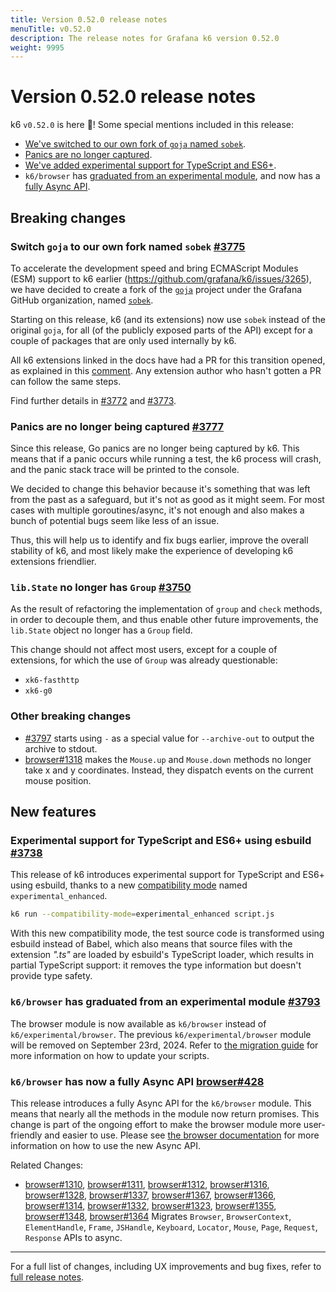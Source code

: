 ```yaml
---
title: Version 0.52.0 release notes
menuTitle: v0.52.0
description: The release notes for Grafana k6 version 0.52.0
weight: 9995
---
```


# Version 0.52.0 release notes

<!-- md-k6:skipall -->

k6 `v0.52.0` is here 🎉! Some special mentions included in this release:

- [We've switched to our own fork of `goja` named `sobek`](#switch-goja-to-our-own-fork-named-sobek-3775).
- [Panics are no longer captured](#panics-are-no-longer-being-captured-3777).
- [We've added experimental support for TypeScript and ES6+](#experimental-support-for-typescript-and-es6-using-esbuild-3738).
- `k6/browser` has [graduated from an experimental module](#k6browser-has-graduated-from-an-experimental-module-3793), and now has a [fully Async API](#k6browser-has-now-a-fully-async-api-browser428).

## Breaking changes

### Switch `goja` to our own fork named `sobek` [#3775](https://github.com/grafana/k6/pull/3775)

To accelerate the development speed and bring ECMAScript Modules (ESM) support to k6 earlier (https://github.com/grafana/k6/issues/3265),
we have decided to create a fork of the [`goja`](https://github.com/dop251/goja/) project under the Grafana GitHub organization,
named [`sobek`](https://github.com/grafana/sobek).

Starting on this release, k6 (and its extensions) now use `sobek` instead of the original `goja`, for all (of the
publicly exposed parts of the API) except for a couple of packages that are only used internally by k6.

All k6 extensions linked in the docs have had a PR for this transition opened, as explained in this [comment](https://github.com/grafana/k6/issues/3773#issuecomment-2182113677). Any extension author who hasn't gotten a PR can follow the same steps.

Find further details in [#3772](https://github.com/grafana/k6/issues/3772) and [#3773](https://github.com/grafana/k6/issues/3773).

### Panics are no longer being captured [#3777](https://github.com/grafana/k6/pull/3777)

Since this release, Go panics are no longer being captured by k6. This means that if a panic occurs while running a test,
the k6 process will crash, and the panic stack trace will be printed to the console.

We decided to change this behavior because it's something that was left from the past as a safeguard, but it's not as
good as it might seem. For most cases with multiple goroutines/async, it's not enough and also makes a bunch of potential
bugs seem like less of an issue.

Thus, this will help us to identify and fix bugs earlier, improve the overall stability of k6, and
most likely make the experience of developing k6 extensions friendlier.

### `lib.State` no longer has `Group` [#3750](https://github.com/grafana/k6/pull/3750)

As the result of refactoring the implementation of `group` and `check` methods, in order to decouple them, and thus
enable other future improvements, the `lib.State` object no longer has a `Group` field.

This change should not affect most users, except for a couple of extensions, for which the use of `Group` was
already questionable:

- `xk6-fasthttp`
- `xk6-g0`

### Other breaking changes

- [#3797](https://github.com/grafana/k6/pull/3797) starts using `-` as a special value for `--archive-out` to output the archive to stdout.
- [browser#1318](https://github.com/grafana/xk6-browser/pull/1318) makes the `Mouse.up` and `Mouse.down` methods no longer take x and y coordinates. Instead, they dispatch events on the current mouse position.

## New features

### Experimental support for TypeScript and ES6+ using esbuild [#3738](https://github.com/grafana/k6/pull/3738)

This release of k6 introduces experimental support for TypeScript and ES6+ using esbuild, thanks to a new
[compatibility mode](https://grafana.com/docs/k6/latest/using-k6/javascript-typescript-compatibility-mode/) named `experimental_enhanced`.

```sh
k6 run --compatibility-mode=experimental_enhanced script.js
```

With this new compatibility mode, the test source code is transformed using esbuild instead of Babel, which also means
that source files with the extension _".ts"_ are loaded by esbuild's TypeScript loader, which results in partial
TypeScript support: it removes the type information but doesn't provide type safety.

### `k6/browser` has graduated from an experimental module [#3793](https://github.com/grafana/k6/pull/3793)

The browser module is now available as `k6/browser` instead of `k6/experimental/browser`. The previous `k6/experimental/browser` module will be removed on September 23rd, 2024. Refer to [the migration guide](https://grafana.com/docs/k6/latest/using-k6-browser/migrating-to-k6-v0-52/) for more information on how to update your scripts.

### `k6/browser` has now a fully Async API [browser#428](https://github.com/grafana/xk6-browser/issues/428)

This release introduces a fully Async API for the `k6/browser` module. This means that nearly all the methods in the module now return promises. This change is part of the ongoing effort to make the browser module more user-friendly and easier to use. Please see [the browser documentation](https://grafana.com/docs/k6/latest/javascript-api/k6-browser) for more information on how to use the new Async API.

Related Changes:

- [browser#1310](https://github.com/grafana/xk6-browser/pull/1310), [browser#1311](https://github.com/grafana/xk6-browser/pull/1311), [browser#1312](https://github.com/grafana/xk6-browser/pull/1312), [browser#1316](https://github.com/grafana/xk6-browser/pull/1316), [browser#1328](https://github.com/grafana/xk6-browser/pull/1328), [browser#1337](https://github.com/grafana/xk6-browser/pull/1337), [browser#1367](https://github.com/grafana/xk6-browser/pull/1367), [browser#1366](https://github.com/grafana/xk6-browser/pull/1366), [browser#1314](https://github.com/grafana/xk6-browser/pull/1314), [browser#1332](https://github.com/grafana/xk6-browser/pull/1332), [browser#1323](https://github.com/grafana/xk6-browser/pull/1323), [browser#1355](https://github.com/grafana/xk6-browser/pull/1355), [browser#1348](https://github.com/grafana/xk6-browser/pull/1348), [browser#1364](https://github.com/grafana/xk6-browser/pull/1364) Migrates `Browser`, `BrowserContext`, `ElementHandle`, `Frame`, `JSHandle`, `Keyboard`, `Locator`, `Mouse`, `Page`, `Request`, `Response` APIs to async.

---

For a full list of changes, including UX improvements and bug fixes, refer to [full release notes](https://github.com/grafana/k6/blob/master/release%20notes/v0.52.0.md).
